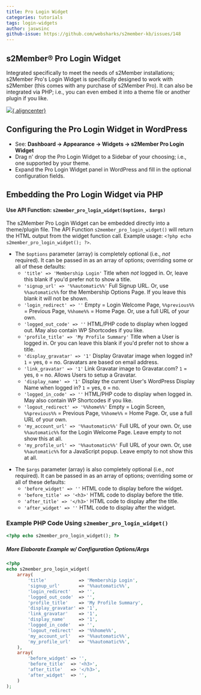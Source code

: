 ```yaml
---
title: Pro Login Widget
categories: tutorials
tags: login-widgets
author: jaswsinc
github-issue: https://github.com/websharks/s2member-kb/issues/148
---
```


## s2Member® Pro Login Widget

Integrated specifically to meet the needs of s2Member installations; s2Member Pro's Login Widget is specifically designed to work with s2Member (this comes with any purchase of s2Member Pro). It can also be integrated via PHP; i.e., you can even embed it into a theme file or another plugin if you like.

[![](http://cdn.websharks-inc.com/s2member/uploads/pro-screen-pro-login-widget.jpg){.aligncenter}](http://cdn.websharks-inc.com/s2member/uploads/pro-screen-pro-login-widget.jpg)

## Configuring the Pro Login Widget in WordPress

- See: **Dashboard → Appearance → Widgets → s2Member Pro Login Widget**
- Drag n' drop the Pro Login Widget to a Sidebar of your choosing; i.e., one supported by your theme.
- Expand the Pro Login Widget panel in WordPress and fill in the optional configuration fields.

## Embedding the Pro Login Widget via PHP

#### Use API Function: `s2member_pro_login_widget($options, $args)`

The s2Member Pro Login Widget can be embedded directly into a theme/plugin file. The API Function `s2member_pro_login_widget()` will return the HTML output from the widget function call. Example usage: `<?php echo s2member_pro_login_widget(); ?>`.

<div class="li-margins"></div>

- The `$options` parameter (array) is completely optional (i.e., _not_ required). It can be passed in as an array of options; overriding some or all of these defaults:
  -   `'title' => 'Membership Login'` Title when _not_ logged in. Or, leave this blank if you'd prefer not to show a title.
  -   `'signup_url' => '%%automatic%%'` Full Signup URL. Or, use `%%automatic%%` for the Membership Options Page. If you leave this blank it will not be shown.
  -   `'login_redirect' => ''` Empty = Login Welcome Page, `%%previous%%` = Previous Page, `%%home%%` = Home Page. Or, use a full URL of your own.
  -   `'logged_out_code' => ''` HTML/PHP code to display when logged out. May also contain WP Shortcodes if you like.
  -   `'profile_title' => 'My Profile Summary'` Title when a User is logged in. Or you can leave this blank if you'd prefer not to show a title.
  -   `'display_gravatar' => '1'` Display Gravatar image when logged in? `1` = yes, `0` = no. Gravatars are based on email address.
  -   `'link_gravatar' => '1'` Link Gravatar image to Gravatar.com? `1` = yes, `0` = no. Allows Users to setup a Gravatar.
  -   `'display_name' => '1'` Display the current User's WordPress Display Name when logged in? `1` = yes, `0` = no.
  -   `'logged_in_code' => ''` HTML/PHP code to display when logged in. May also contain WP Shortcodes if you like.
  -   `'logout_redirect' => '%%home%%'` Empty = Login Screen, `%%previous%%` = Previous Page, `%%home%%` = Home Page. Or, use a full URL of your own.
  -   `'my_account_url' => '%%automatic%%'` Full URL of your own. Or, use `%%automatic%%` for the Login Welcome Page. Leave empty to not show this at all.
  -   `'my_profile_url' => '%%automatic%%'` Full URL of your own. Or, use `%%automatic%%` for a JavaScript popup. Leave empty to not show this at all.

<div class="li-margins"></div>

- The `$args` parameter (array) is also completely optional (i.e., _not_ required). It can be passed in as an array of options; overriding some or all of these defaults:
  -   `'before_widget' => ''` HTML code to display before the widget.
  -   `'before_title' => '<h3>'` HTML code to display before the title.
  -   `'after_title' => '</h3>'` HTML code to display after the title.
  -   `'after_widget' => ''` HTML code to display after the widget.

### Example PHP Code Using `s2member_pro_login_widget()`

```php
<?php echo s2member_pro_login_widget(); ?>
```

##### More Elaborate Example w/ Configuration Options/Args

```php
<?php
echo s2member_pro_login_widget(
	array(
		'title'            => 'Membership Login',
		'signup_url'       => '%%automatic%%',
		'login_redirect'   => '',
		'logged_out_code'  => '',
		'profile_title'    => 'My Profile Summary',
		'display_gravatar' => '1',
		'link_gravatar'    => '1',
		'display_name'     => '1',
		'logged_in_code'   => '',
		'logout_redirect'  => '%%home%%',
		'my_account_url'   => '%%automatic%%',
		'my_profile_url'   => '%%automatic%%',
	),
	array(
		'before_widget' => '',
		'before_title'  => '<h3>',
		'after_title'   => '</h3>',
		'after_widget'  => '',
	)
);
```

